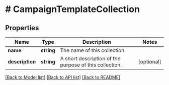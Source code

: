 # # CampaignTemplateCollection

## Properties

Name | Type | Description | Notes
------------ | ------------- | ------------- | -------------
**name** | **string** | The name of this collection. | 
**description** | **string** | A short description of the purpose of this collection. | [optional] 

[[Back to Model list]](../../README.md#documentation-for-models) [[Back to API list]](../../README.md#documentation-for-api-endpoints) [[Back to README]](../../README.md)


